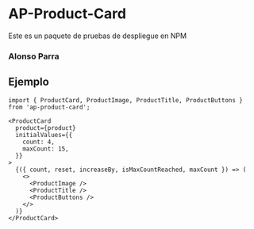 # AP-Product-Card

Este es un paquete de pruebas de despliegue en NPM

### Alonso Parra

## Ejemplo

```
import { ProductCard, ProductImage, ProductTitle, ProductButtons } from 'ap-product-card';
```

```
<ProductCard
  product={product}
  initialValues={{
    count: 4,
    maxCount: 15,
  }}
>
  {({ count, reset, increaseBy, isMaxCountReached, maxCount }) => (
    <>
      <ProductImage />
      <ProductTitle />
      <ProductButtons />
    </>
  )}
</ProductCard>
```
